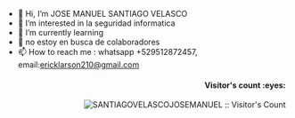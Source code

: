 - 👋 Hi, I’m JOSE MANUEL SANTIAGO VELASCO
- 👀 I’m interested in  la seguridad informatica
- 🌱 I’m currently learning  
- 💞️  no estoy en busca de colaboradores 
- 📫 How to reach me : whatsapp +529512872457, email:ericklarson210@gmail.com
<!---
SANTIAGOVELASCOJOSEMANUEL/SANTIAGOVELASCOJOSEMANUEL is a ✨ special ✨ repository because its `README.md` (this file) appears on your GitHub profile.
You can click the Preview link to take a look at your changes.
--->
<h4 align="right">Visitor's count :eyes:</h4>
<p align="right"><img src="https://github.com/SANTIAGOVELASCOJOSEMANUEL" alt="SANTIAGOVELASCOJOSEMANUEL :: Visitor's Count" /></p>



